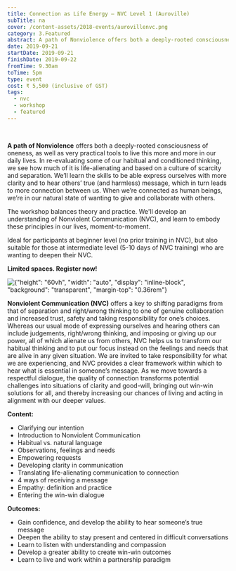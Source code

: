 ```yaml
---
title: Connection as Life Energy – NVC Level 1 (Auroville)
subTitle: na
cover: /content-assets/2018-events/aurovillenvc.png
category: 3.Featured
abstract: A path of Nonviolence offers both a deeply-rooted consciousness of oneness, as well as very practical tools to live this more and more in our daily lives.
date: 2019-09-21
startDate: 2019-09-21
finishDate: 2019-09-22
fromTime: 9.30am
toTime: 5pm
type: event
cost: ₹ 5,500 (inclusive of GST)
tags:
  - nvc
  - workshop
  - featured
---
```


&nbsp;

**A path of Nonviolence** offers both a deeply-rooted consciousness of oneness, as well as very practical tools to live this more and more in our daily lives. In re-evaluating some of our habitual and conditioned thinking, we see how much of it is life-alienating and based on a culture of scarcity and separation. We’ll learn the skills to be able express ourselves with more clarity and to hear others’ true (and harmless) message, which in turn leads to more connection between us. When we’re connected as human beings, we’re in our natural state of wanting to give and collaborate with others.

The workshop balances theory and practice. We'll develop an understanding of Nonviolent Communication (NVC), and learn to embody these principles in our lives, moment-to-moment.

Ideal for participants at beginner level (no prior training in NVC), but also suitable for those at intermediate level (5-10 days of NVC training) who are wanting to deepen their NVC.

**Limited spaces. Register now!**

![{"height": "60vh", "width": "auto", "display": "inline-block", "background": "transparent", "margin-top": "0.36rem"}](/content-assets/generic-posters/nvc-intro_800X1200.jpg)

**Nonviolent Communication (NVC)** offers a key to shifting paradigms from that of separation and right/wrong thinking to one of genuine collaboration and increased trust, safety and taking responsibility for one’s choices.
Whereas our usual mode of expressing ourselves and hearing others can include judgements, right/wrong thinking, and imposing or giving up our power, all of which alienate us from others, NVC helps us to transform our habitual thinking and to put our focus instead on the feelings and needs that are alive in any given situation. We are invited to take responsibility for what we are experiencing, and NVC provides a clear framework within which to hear what is essential in someone’s message. As we move towards a respectful dialogue, the quality of connection transforms potential challenges into situations of clarity and good-will, bringing out win-win solutions for all, and thereby increasing our chances of living and acting in alignment with our deeper values.

**Content:**

- Clarifying our intention
- Introduction to Nonviolent Communication
- Habitual vs. natural language
- Observations, feelings and needs
- Empowering requests
- Developing clarity in communication
- Translating life-alienating communication to connection
- 4 ways of receiving a message
- Empathy: definition and practice
- Entering the win-win dialogue

**Outcomes:**

- Gain confidence, and develop the ability to hear someone’s true message
- Deepen the ability to stay present and centered in difficult conversations
- Learn to listen with understanding and compassion
- Develop a greater ability to create win-win outcomes
- Learn to live and work within a partnership paradigm
